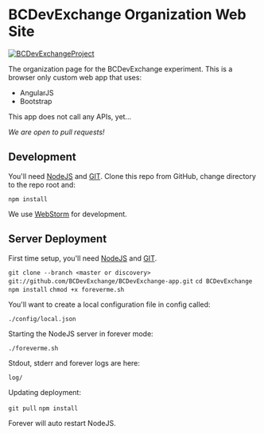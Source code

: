 # BCDevExchange Organization Web Site #
[![BCDevExchangeProject](https://img.shields.io/badge/BC%20DevExchange%20Project-Discovery-yellow.svg)](http://lab.bcdevexchange.org) 

The organization page for the BCDevExchange experiment.  This is a browser only custom web app that uses:

-  AngularJS 
-  Bootstrap

This app does not call any APIs, yet...

*We are open to pull requests!*

## Development ##

You'll need [NodeJS](http://nodejs.org/) and [GIT](http://git-scm.com/downloads). Clone this repo from GitHub, change directory to the repo root and:

`npm install `

We use [WebStorm](https://www.jetbrains.com/webstorm/download/) for development.  

## Server Deployment ##

First time setup, you'll need [NodeJS](http://nodejs.org/) and [GIT](http://git-scm.com/downloads).

`git clone --branch <master or discovery> git://github.com/BCDevExchange/BCDevExchange-app.git`
`cd BCDevExchange`
`npm install`
`chmod +x foreverme.sh`

You'll want to create a local configuration file in config called:

`./config/local.json`

Starting the NodeJS server in forever mode:

`./foreverme.sh`

Stdout, stderr and forever logs are here:

`log/`

Updating deployment:

`git pull`
`npm install`

Forever will auto restart NodeJS.

